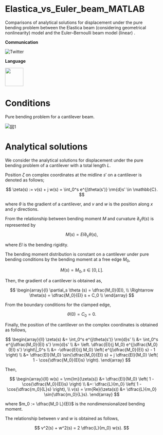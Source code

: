 # Elastica_vs_Euler_beam_MATLAB
Comparisons of analytical solutions for displacement under the pure bending problem between the Elastica beam (considering geometrical nonlinearity) model and the Euler–Bernoulli beam model (linear) .


**Communication**

<a style="text-decoration: none" href="https://twitter.com/hogelungfish_" target="_blank">
    <img src="https://img.shields.io/badge/twitter-%40hogelungfish_-1da1f2.svg" alt="Twitter">
</a>
<p>

**Language**
<p>
<img src="https://cdn.jsdelivr.net/gh/devicons/devicon/icons/matlab/matlab-original.svg" width="60"/>
<p>

# Conditions
Pure bending problem for a cantilever beam.

![図1](https://github.com/KRproject-tech/Elastica_vs_Euler_beam_MATLAB/assets/114337358/6290372a-0a76-4add-a860-4353f00aed6b)

# Analytical solutions

We consider the analytical solutions for displacement under the pure bending problem of a cantilever with a total length $L$. 

Position $\zeta$ on complex coordinates at the midline $s'$ on a cantilever is denoted as follows;

$$
\zeta(s) := v(s) + j w(s) = \int_0^s e^{j\theta(s')} \rm{d}s' \in \mathbb{C}.
$$

where $\theta$ is the gradient of a cantilever, and $v$ and $w$ is the position along $x$ and $y$ directions.

From the relationship between bending moment $M$ and curvature $\partial_s \theta(s)$ is represented by

$$
M(s) = EI \partial_s \theta(s),
$$

where $EI$ is the bending rigidity.

The bending moment distribution is constant on a cantilever under pure bending conditions by the bending moment at a free edge $M_0$,

$$
M(s) = M_0, s \in [ 0, L].
$$

Then, the gradient of a cantilever is obtained as,

$$
\begin{array}{l}
\partial_s \theta (s) = \dfrac{M_0}{EI}, \\
\Rightarrow	\theta(s) = \dfrac{M_0}{EI} s + C_0 \\
\end{array}
$$

From the boundary conditions for the clamped edge,

$$
\theta(0) = C_0 = 0.
$$

Finally, the position of the cantilever on the complex coordinates is obtained as follows,

$$
\begin{array}{ll}
\zeta(s)     &= \int_0^s e^{j\theta(s')} \rm{d}s' \\
             &= \int_0^s e^{j\dfrac{M_0}{EI} s'} \rm{d}s' \\
             &= \left. \dfrac{EI}{j M_0} e^{j\dfrac{M_0}{EI} s'} \right\|_0^s \\
             &= -\dfrac{EI}{j M_0} \left( e^{j\dfrac{M_0}{EI} s} - 1 \right) \\
             &= \dfrac{EI}{M_0} \sin{\dfrac{M_0}{EI} s} + j \dfrac{EI}{M_0} \left( 1 - \cos{\dfrac{M_0}{EI}s} \right).
\end{array}
$$

Then,

$$
\begin{array}{ll}
w(s) =  \rm{Im}(\zeta(s))    &=  \dfrac{EI}{M_0} \left( 1 - \cos{\dfrac{M_0}{EI}s} \right)  \\
                             &=: \dfrac{L}{m_0} \left( 1 - \cos{\dfrac{m_0}{L}s} \right),    \\
v(s) =  \rm{Re}(\zeta(s))    &=  \dfrac{L}{m_0} \sin{\dfrac{m_0}{L}s}.                             
\end{array}
$$

where $m_0 := \dfrac{M_0 L}{EI}$ is the nondimensionalized bending moment.

The relationship between $v$ and $w$ is obtained as follows,

$$
v^2(s) + w^2(s) = 2 \dfrac{L}{m_0} w(s).
$$
